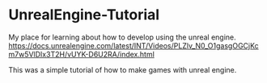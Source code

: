 # UnrealEngine-Tutorial
My place for learning about how to develop using the unreal engine.
https://docs.unrealengine.com/latest/INT/Videos/PLZlv_N0_O1gasgOGCjKcm7w5VlDIx3T2H/vUYK-D6U2RA/index.html

This was a simple tutorial of how to make games with unreal engine.
